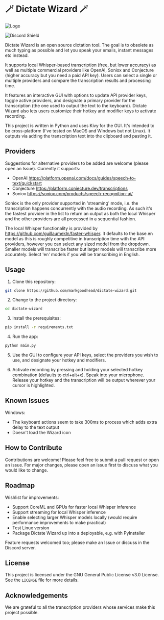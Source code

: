 # 🪄 Dictate Wizard 🪄 

![Logo](dictate_wizard.png)

![Discord Shield](https://discordapp.com/api/guilds/1115298962757402665/widget.png?style=shield)

Dictate Wizard is an open source dictation tool. The goal is to obsolete as much typing as possible and let you speak your emails, instant messages etc instead.

It supports local Whisper-based transcription (free, but lower accuracy) as well as multiple commercial providers like OpenAI, Soniox and Conjecture (higher accuracy but you need a paid API key). Users can select a single or multiple providers and compare the transcription results and processing time.

It features an interactive GUI with options to update API provider keys, toggle active providers, and designate a primary provider for the transcription (the one used to output the text to the keyboard). Dictate Wizard also lets users customize their hotkey and modifier keys to activate recording.

This project is written in Python and uses Kivy for the GUI. It's intended to be cross-platform (I've tested on MacOS and Windows but not Linux). It outputs via adding the transcription text into the clipboard and pasting it.

## Providers

Suggestions for alternative providers to be added are welcome (please open an Issue). Currently it supports:
- OpenAI https://platform.openai.com/docs/guides/speech-to-text/quickstart
- Conjecture https://platform.conjecture.dev/transcriptions
- Soniox https://soniox.com/products/speech-recognition-ai/

Soniox is the only provider supported in 'streaming' mode, i.e. the transcription happens concurrently with the audio recording. As such it's the fastest provider in the list to return an output as both the local Whisper and the other providers are all processed in a sequential fashion.

The local Whisper functionality is provided by https://github.com/guillaumekln/faster-whisper. It defaults to the base.en model as this is roughly competitive in transcription time with the API providers, however you can select any sized model from the dropdown. Smaller models will transcribe faster but larger models will transcribe more accurately. Select 'en' models if you will be transcribing in English.

## Usage
1. Clone this repository:

```bash
git clone https://github.com/markgoodhead/dictate-wizard.git
```

2. Change to the project directory:

```bash
cd dictate-wizard
```

3. Install the prerequisites:

```bash
pip install -r requirements.txt
```

4. Run the app:

```bash
python main.py
```

5. Use the GUI to configure your API keys, select the providers you wish to use, and designate your hotkey and modifiers.

6. Activate recording by pressing and holding your selected hotkey combination (defaults to ctrl+alt+x). Speak into your microphone. Release your hotkey and the transcription will be output wherever your cursor is highlighted.

## Known Issues

Windows:
- The keyboard actions seem to take 300ms to process which adds extra delay to the text output
- Doesn't load the Wizard icon

## How to Contribute
Contributions are welcome! Please feel free to submit a pull request or open an issue. For major changes, please open an issue first to discuss what you would like to change.

## Roadmap

Wishlist for improvements:
- Support CoreML and GPUs for faster local Whisper inference
- Support streaming for local Whisper inference
- Enable selecting larger Whisper models locally (would require performance improvements to make practical)
- Test Linux version
- Package Dictate Wizard up into a deployable, e.g. with PyInstaller

Feature requests welcomed too; please make an Issue or discuss in the Discord server.

## License
This project is licensed under the GNU General Public License v3.0 License. See the `LICENSE` file for more details.

## Acknowledgements
We are grateful to all the transcription providers whose services make this project possible.
